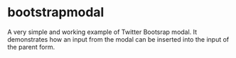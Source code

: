 bootstrapmodal
==============

A very simple and working example of Twitter Bootsrap modal. 
It demonstrates how an input from the modal can be inserted into the input of the parent form.
